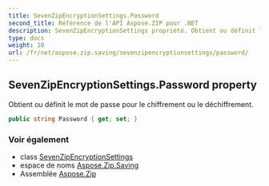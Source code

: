 ```yaml
---
title: SevenZipEncryptionSettings.Password
second_title: Référence de l'API Aspose.ZIP pour .NET
description: SevenZipEncryptionSettings propriété. Obtient ou définit le mot de passe pour le chiffrement ou le déchiffrement.
type: docs
weight: 10
url: /fr/net/aspose.zip.saving/sevenzipencryptionsettings/password/
---
```

## SevenZipEncryptionSettings.Password property

Obtient ou définit le mot de passe pour le chiffrement ou le déchiffrement.

```csharp
public string Password { get; set; }
```

### Voir également

* class [SevenZipEncryptionSettings](../)
* espace de noms [Aspose.Zip.Saving](../../sevenzipencryptionsettings/)
* Assemblée [Aspose.Zip](../../../)


